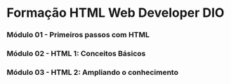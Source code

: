# Formação HTML Web Developer DIO
### Módulo 01 - Primeiros passos com HTML
### Módulo 02 - HTML 1: Conceitos Básicos
### Módulo 03 - HTML 2: Ampliando o conhecimento

